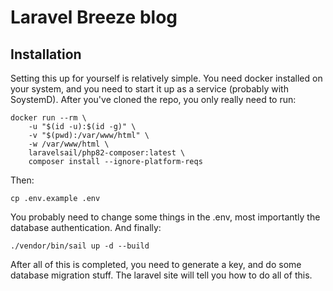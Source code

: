# Laravel Breeze blog
## Installation
Setting this up for yourself is relatively simple. You need docker installed on your system, and you need to start it up as a service (probably with SoystemD). After you've cloned the repo, you only really need to run:
```
docker run --rm \
    -u "$(id -u):$(id -g)" \
    -v "$(pwd):/var/www/html" \
    -w /var/www/html \
    laravelsail/php82-composer:latest \
    composer install --ignore-platform-reqs
```
Then:
```
cp .env.example .env
```
You probably need to change some things in the .env, most importantly the database authentication.
And finally:
```
./vendor/bin/sail up -d --build
```
After all of this is completed, you need to generate a key, and do some database migration stuff. The laravel site will tell you how to do all of this.

